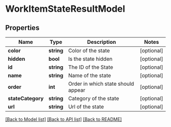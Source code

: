# WorkItemStateResultModel

## Properties
Name | Type | Description | Notes
------------ | ------------- | ------------- | -------------
**color** | **string** | Color of the state | [optional] 
**hidden** | **bool** | Is the state hidden | [optional] 
**id** | **string** | The ID of the State | [optional] 
**name** | **string** | Name of the state | [optional] 
**order** | **int** | Order in which state should appear | [optional] 
**stateCategory** | **string** | Category of the state | [optional] 
**url** | **string** | Url of the state | [optional] 

[[Back to Model list]](../README.md#documentation-for-models) [[Back to API list]](../README.md#documentation-for-api-endpoints) [[Back to README]](../README.md)


